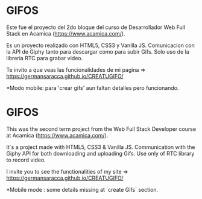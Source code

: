 # GIFOS
Este fue el proyecto del 2do bloque del curso de Desarrollador Web Full Stack en Acamica (https://www.acamica.com/).

Es un proyecto realizado con HTML5, CSS3  y Vanilla JS. Comunicacion con la API de Giphy tanto para descargar como para subir Gifs.
Solo uso de la libreria RTC para grabar video.

Te invito a que veas las funcionalidades de mi pagina =>  https://germansaracca.github.io/CREATUGIFO/  

*Modo mobile: para 'crear gifs' aun faltan detalles pero funcionando.


# GIFOS
This was the second term project from the Web Full Stack Developer course at Acamica (https://www.acamica.com/).

It´s a project made with HTML5, CSS3 & Vanilla JS. Communication with the Giphy API for both downloading and uploading Gifs.
Use only of RTC library to record video.

I invite you to see the functionalities of my site => https://germansaracca.github.io/CREATUGIFO/ 

*Mobile mode : some details missing at ´create Gifs´ section.

 

